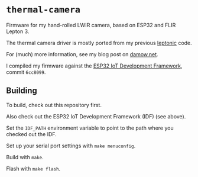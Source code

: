 # `thermal-camera`

Firmware for my hand-rolled LWIR camera, based on ESP32 and FLIR Lepton 3.

The thermal camera driver is mostly ported from my previous [leptonic](https://github.com/themainframe/leptonic) code.

For (much) more information, see my blog post on [damow.net](https://damow.net/building-a-thermal-camera).

I compiled my firmware against the [ESP32 IoT Development Framework](https://github.com/espressif/esp-idf), commit `6cc8099`.

## Building

To build, check out this repository first.

Also check out the ESP32 IoT Development Framework (IDF) (see above).

Set the `IDF_PATH` environment variable to point to the path where you checked out the IDF.

Set up your serial port settings with `make menuconfig`.

Build with `make`.

Flash with `make flash`.

